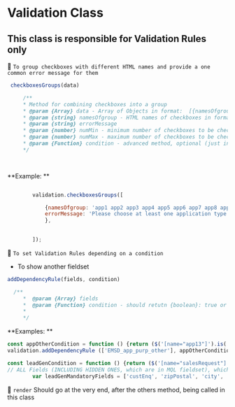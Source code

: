 # Validation Class
## This class is responsible for Validation Rules only

:red_circle: `To group checkboxes with different HTML names and provide a one common error message for them` 

```javascript
 checkboxesGroups(data) 

     /**
     * Method for combining checkboxes into a group
     * @param {Array} data - Array of Objects in format:  [{namesOfgroup: '', errorMessage: '', condition}, ... ]
     * @param {string} namesOfgroup - HTML names of checkboxes in format: 'chbx chbx2 chbx3'
     * @param {string} errorMessage   
     * @param {number} numMin - minimum number of checkboxes to be checked (default = 1)
     * @param {number} numMax - maximum number of checkboxes to be checked (default = all checkboxes)
     * @param {Function} condition - advanced method, optional (just in case if you want to rewrite totally the normal behaviour of validation for checkboxes. Only if you have any complicated logic, different from the default one). Should return true or false.
     */

   
```

**Example: **

```javascript

        validation.checkboxesGroups([

            {namesOfgroup: 'app1 app2 app3 app4 app5 app6 app7 app8 app9 app10 app11 app12 app13',
            errorMessage: 'Please choose at least one application type'
            },
                           

        ]);
  ```

  :red_circle: `To set Validation Rules depending on a condition` 
 

+ To show another fieldset

```javascript
addDependencyRule(fields, condition)

  /** 
     *  @param {Array} fields
     *  @param {Function} condition - should retutn {boolean}: true or false
     *
     */
 ```        

**Examples: **

```javascript
const appOtherCondition = function () {return ($('[name="app13"]').is(':checked'))};    
validation.addDependencyRule (['EMSD_app_purp_other'], appOtherCondition);
```

```javascript
const leadGenCondition = function () {return ($('[name="salesRequest"]').is(':checked'))};   
// ALL Fields (INCLUDING HIDDEN ONES, which are in MQL fieldset), which should be mandatory in MQL Form type (in case if they are visible)
        var leadGenMandatoryFields = ['custEnq', 'zipPostal', 'city', 'address1', 'busPhone', 'company', 'mmmJobRole1', 'firstName', 'lastName', 'salutation', 'EMSD_jr_other', 'EMSD_app_purp_other'];
```        


  :red_circle: `render` 
Should go at the very end, after the others method, being called in this class




